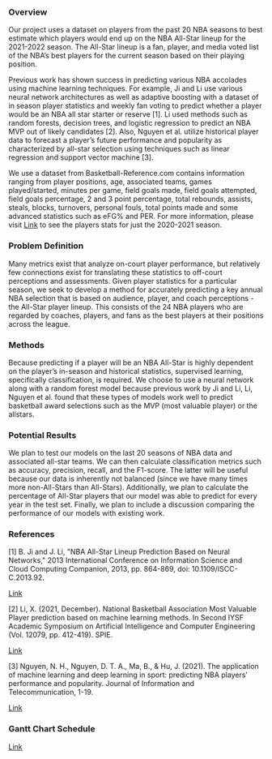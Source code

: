 ### Overview
Our project uses a dataset on players from the past 20 NBA seasons to best estimate which players would end up on the NBA All-Star lineup for the 2021-2022 season. The All-Star lineup is a fan, player, and media voted list of the NBA’s best players for the current season based on their playing position.

Previous work has shown success in predicting various NBA accolades using machine learning techniques. For example, Ji and Li use various neural network architectures as well as adaptive boosting with a dataset of in season player statistics and weekly fan voting to predict whether a player would be an NBA all star starter or reserve [1]. Li used methods such as random forests, decision trees, and logistic regression to predict an NBA MVP out of likely candidates [2]. Also, Nguyen et al. utilize historical player data to forecast a player’s future performance and popularity as characterized by all-star selection using techniques such as linear regression and support vector machine [3].

We use a dataset from Basketball-Reference.com contains information ranging from player positions, age, associated teams, games played/started, minutes per game, field goals made, field goals attempted, field goals percentage, 2 and 3 point percentage, total rebounds, assists, steals, blocks, turnovers, personal fouls, total points made and some advanced statistics such as eFG% and PER. For more information, please visit [Link](https://www.basketball-reference.com/leagues/NBA_2021_totals.html)
to see the players stats for just the 2020-2021 season. 

### Problem Definition
Many metrics exist that analyze on-court player performance, but relatively few connections exist for translating these statistics to off-court perceptions and assessments. Given player statistics for a particular season, we seek to develop a method for accurately predicting a key annual NBA selection that is based on audience, player, and coach perceptions - the All-Star player lineup. This consists of the 24 NBA players who are regarded by coaches, players, and fans as the best players at their positions across the league. 

### Methods
Because predicting if a player will be an NBA All-Star is highly dependent on the player’s in-season and historical statistics, supervised learning, specifically classification, is required. We choose to use a neural network along with a random forest model because previous work by Ji and Li, Li, Nguyen et al. found that these types of models work well to predict basketball award selections such as the MVP (most valuable player) or the allstars.

### Potential Results
We plan to test our models on the last 20 seasons of NBA data and associated all-star teams. We can then calculate classification metrics such as accuracy, precision, recall, and the F1-score. The latter will be useful because our data is inherently not balanced (since we have many times more non-All-Stars than All-Stars). Additionally, we plan to calculate the percentage of All-Star players that our model was able to predict for every year in the test set. Finally, we plan to include a discussion comparing the performance of our models with existing work.

### References
[1] B. Ji and J. Li, "NBA All-Star Lineup Prediction Based on Neural Networks," 2013 International Conference on Information Science and Cloud Computing Companion, 2013, pp. 864-869, doi: 10.1109/ISCC-C.2013.92.

[Link](https://ieeexplore.ieee.org/stamp/stamp.jsp?tp=&arnumber=6973701)

[2] Li, X. (2021, December). National Basketball Association Most Valuable Player prediction based on machine learning methods. In Second IYSF Academic Symposium on Artificial Intelligence and Computer Engineering (Vol. 12079, pp. 412-419). SPIE.

[Link](https://www.spiedigitallibrary.org/conference-proceedings-of-spie/12079/120791Q/National-Basketball-Association-Most-Valuable-Player-prediction-based-on-machine/10.1117/12.2623094.full?SSO=1)

[3] Nguyen, N. H., Nguyen, D. T. A., Ma, B., & Hu, J. (2021). The application of machine learning and deep learning in sport: predicting NBA players’ performance and popularity. Journal of Information and Telecommunication, 1-19.

[Link](https://www.tandfonline.com/doi/pdf/10.1080/24751839.2021.1977066?needAccess=true)

### Gantt Chart Schedule
[Link](https://docs.google.com/spreadsheets/d/1LuZolhejX2NLJRxYQ-LqDw4Ic4dFY-k-Nkb-kCGmC5Q/edit?usp=sharing)
